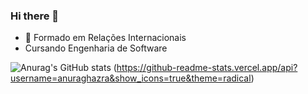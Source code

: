 ### Hi there 👋

- 🔭 Formado em Relações Internacionais
- Cursando Engenharia de Software


![Anurag's GitHub stats](https://github-readme-stats.vercel.app/api?username=electrospherex)
(https://github-readme-stats.vercel.app/api?username=anuraghazra&show_icons=true&theme=radical)

